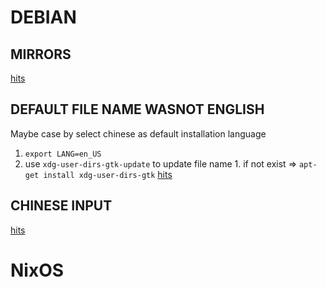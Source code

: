 # DEBIAN

## MIRRORS 

  [hits](https://help.mirrorz.org/debian/)

## DEFAULT FILE NAME WASNOT ENGLISH

  Maybe case by select chinese as default installation language

  1. `export LANG=en_US`
  2. use `xdg-user-dirs-gtk-update` to update file name
    1. if not exist => `apt-get install xdg-user-dirs-gtk` [hits](https://command-not-found.com/xdg-user-dirs-gtk-update)

## CHINESE INPUT
  [hits](https://wiki.debian.org/zh_CN/I18n/Fcitx5)

# NixOS
